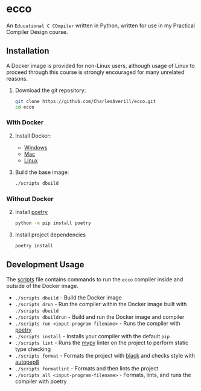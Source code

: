 # ecco
An `Educational C COmpiler` written in Python, written for use in my Practical Compiler Design course.

## Installation

A Docker image is provided for non-Linux users, although usage of Linux to proceed through this course is strongly encouraged for many unrelated reasons.

1. Download the git repository:
    ```bash
    git clone https://github.com/CharlesAverill/ecco.git
    cd ecco
    ```
### With Docker

2. Install Docker:
    - [Windows](https://docs.docker.com/docker-for-windows/install/)
    - [Mac](https://docs.docker.com/docker-for-mac/install/)
    - [Linux](https://docs.docker.com/install/linux/docker-ce/ubuntu/)

3. Build the base image:
    ```bash
    ./scripts dbuild
    ```

### Without Docker

2. Install [poetry](https://python-poetry.org/)
    ```bash
    python -m pip install poetry
    ```

3. Install project dependencies
    ```bash
    poetry install
    ```

## Development Usage

The [scripts](./scripts) file contains commands to run the `ecco` compiler inside and outside of the Docker image.

- `./scripts dbuild` - Build the Docker image
- `./scripts drun` - Run the compiler within the Docker image built with `./scripts dbuild`
- `./scripts dbuildrun` - Build and run the Docker image and compiler
- `./scripts run <input-program-filename>` - Runs the compiler with [poetry](https://python-poetry.org/)
- `./scripts install` - Installs your compiler with the default `pip` 
- `./scripts lint` - Runs the [mypy](https://pypi.org/mypy) linter on the project to perform static type checking
- `./scripts format` - Formats the project with [black](https://pypi.org/black) and checks style with [autopep8](https://pypi.org/autopep8)
- `./scripts formatlint` - Formats and then lints the project
- `./scripts all <input-program-filename>` - Formats, lints, and runs the compiler with poetry

